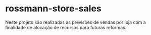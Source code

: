 # rossmann-store-sales
Neste projeto são realizadas as previsões de vendas por loja com a finalidade de alocação de recursos para futuras reformas.
